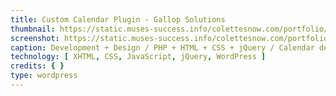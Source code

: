 ```yaml
---
title: Custom Calendar Plugin - Gallop Solutions
thumbnail: https://static.muses-success.info/colettesnow.com/portfolio/gallop/gallop-calendar.png
screenshot: https://static.muses-success.info/colettesnow.com/portfolio/gallop/gallop-calendar.png
caption: Development + Design / PHP + HTML + CSS + jQuery / Calendar developed for Gallop Solutions.
technology: [ XHTML, CSS, JavaScript, jQuery, WordPress ]
credits: { }
type: wordpress
---
```

